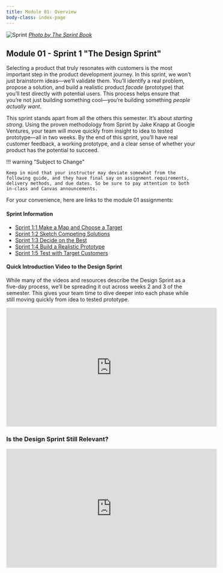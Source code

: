 ```yaml
---
title: Module 01: Overview
body-class: index-page
---
```


![Sprint]({{URLROOT}}/shared/img/sprint_full.png)
*[Photo by The Sprint Book](https://www.thesprintbook.com/the-design-sprint)*

## Module 01 - Sprint 1 "The Design Sprint"

Selecting a product that truly resonates with customers is the most important step in the product development journey. In this sprint, we won’t just brainstorm ideas—we’ll validate them. You’ll identify a real problem, propose a solution, and build a realistic product *facade* (prototype) that you’ll test directly with potential users. This process helps ensure that you’re not just building something cool—you’re building something *people actually want*.

This sprint stands apart from all the others this semester. It’s about *starting strong*. Using the proven methodology from Sprint by Jake Knapp at Google Ventures, your team will move quickly from insight to idea to tested prototype—all in two weeks. By the end of this sprint, you’ll have real customer feedback, a working prototype, and a clear sense of whether your product has the potential to succeed.

!!! warning "Subject to Change"
	
	Keep in mind that your instructor may deviate somewhat from the following guide, and they have final say on assignment requirements, delivery methods, and due dates. So be sure to pay attention to both in-class and Canvas announcements.


For your convenience, here are links to the module 01 assignments:

#### Sprint Information

* [Sprint 1:1 Make a Map and Choose a Target](./sprint1-1.html)
* [Sprint 1:2 Sketch Competing Solutions](./sprint1-2.html)
* [Sprint 1:3 Decide on the Best](./sprint1-3.html)
* [Sprint 1:4 Build a Realistic Prototype](./sprint1-4.html)
* [Sprint 1:5 Test with Target Customers](./sprint1-5.html)


#### Quick Introduction Video to the Design Sprint

While many of the videos and resources describe the Design Sprint as a five-day process, we’ll be spreading it out across weeks 2 and 3 of the semester. This gives your team time to dive deeper into each phase while still moving quickly from idea to tested prototype.

<iframe width="560" height="315" src="https://www.youtube.com/embed/K2vSQPh6MCE?si=__Fq7m4H-sKOmVHx" title="YouTube video player" frameborder="0" allow="accelerometer; autoplay; clipboard-write; encrypted-media; gyroscope; picture-in-picture; web-share" referrerpolicy="strict-origin-when-cross-origin" allowfullscreen></iframe>


### Is the Design Sprint Still Relevant?

<iframe width="560" height="315" src="https://www.youtube.com/embed/8-Syxs3SQ7s?si=APxdwQhe9zof_b1u" title="YouTube video player" frameborder="0" allow="accelerometer; autoplay; clipboard-write; encrypted-media; gyroscope; picture-in-picture; web-share" referrerpolicy="strict-origin-when-cross-origin" allowfullscreen></iframe>
